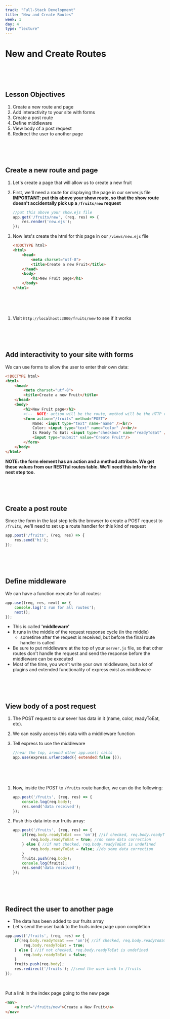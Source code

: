 ```yaml
---
track: "Full-Stack Development"
title: "New and Create Routes"
week: 1
day: 4
type: "lecture"
---
```


# New and Create Routes

<br>
<br>
<br>

## Lesson Objectives

1. Create a new route and page
1. Add interactivity to your site with forms
1. Create a post route
1. Define middleware
1. View body of a post request
1. Redirect the user to another page

<br>
<br>
<br>


## Create a new route and page

1. Let's create a page that will allow us to create a new fruit
1. First, we'll need a route for displaying the page in our server.js file **IMPORTANT: put this above your show route, so that the show route doesn't accidentally pick up a `/fruits/new` request**

    ```javascript
    //put this above your show.ejs file
    app.get('/fruits/new', (req, res) => {
        res.render('new.ejs');
    });
    ```

1. Now lets's create the html for this page in our `/views/new.ejs` file

    ```html
    <!DOCTYPE html>
    <html>
        <head>
            <meta charset="utf-8">
            <title>Create a new Fruit</title>
        </head>
        <body>
            <h1>New Fruit page</h1>
        </body>
    </html>
    ```

<br>
<br>
<br>

1. Visit `http://localhost:3000/fruits/new` to see if it works


<br>
<br>
<br>


## Add interactivity to your site with forms

We can use forms to allow the user to enter their own data:

```html
<!DOCTYPE html>
<html>
    <head>
        <meta charset="utf-8">
        <title>Create a new Fruit</title>
    </head>
    <body>
        <h1>New Fruit page</h1>
        <!--  NOTE: action will be the route, method will be the HTTP verb-->
        <form action="/fruits" method="POST">
            Name: <input type="text" name="name" /><br/>
            Color: <input type="text" name="color" /><br/>
            Is Ready To Eat: <input type="checkbox" name="readyToEat" /><br/>
            <input type="submit" value="Create Fruit"/>
        </form>
    </body>
</html>
```

**NOTE: the form element has an action and a method attribute.  We get these values from our RESTful routes table.  We'll need this info for the next step too.**

<br>
<br>
<br>


## Create a post route

Since the form in the last step tells the browser to create a POST request to `/fruits`, we'll need to set up a route handler for this kind of request

```javascript
app.post('/fruits', (req, res) => {
    res.send('hi');
});
```


<br>
<br>
<br>



## Define middleware

We can have a function execute for all routes:

```javascript
app.use((req, res, next) => {
    console.log('I run for all routes');
    next();
});
```

- This is called **'middleware'**
- It runs in the middle of the request response cycle (in the middle)
    - sometime after the request is received, but before the final route handler is called
- Be sure to put middleware at the top of your `server.js` file, so that other routes don't handle the request and send the response before the middleware can be executed
- Most of the time, you won't write your own middleware, but a lot of plugins and extended functionality of express exist as middleware


<br>
<br>
<br>



## View body of a post request

1. The POST request to our sever has data in it (name, color, readyToEat, etc).
1. We can easily access this data with a middleware function
1. Tell express to use the middleware

    ```javascript
    //near the top, around other app.use() calls
    app.use(express.urlencoded({ extended:false }));
    ```

<br>
<br>
<br>



1. Now, inside the POST to `/fruits` route handler, we can do the following:

    ```javascript
    app.post('/fruits', (req, res) => {
        console.log(req.body);
        res.send('data received');
    });
    ```

1. Push this data into our fruits array:

    ```javascript
    app.post('/fruits', (req, res) => {
        if(req.body.readyToEat === 'on'){ //if checked, req.body.readyToEat is set to 'on'
            req.body.readyToEat = true; //do some data correction
        } else { //if not checked, req.body.readyToEat is undefined
            req.body.readyToEat = false; //do some data correction
        }
        fruits.push(req.body);
        console.log(fruits);
        res.send('data received');
    });
    ```
<br>
<br>
<br>


## Redirect the user to another page

- The data has been added to our fruits array
- Let's send the user back to the fruits index page upon completion

```javascript
app.post('/fruits', (req, res) => {
    if(req.body.readyToEat === 'on'){ //if checked, req.body.readyToEat is set to 'on'
        req.body.readyToEat = true;
    } else { //if not checked, req.body.readyToEat is undefined
        req.body.readyToEat = false;
    }
    fruits.push(req.body);
    res.redirect('/fruits'); //send the user back to /fruits
});
```

<br>



Put a link in the index page going to the new page

```html
<nav>
    <a href="/fruits/new">Create a New Fruit</a>
</nav>
```

<br>
<br>
<br>

